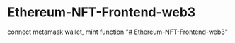# Ethereum-NFT-Frontend-web3
connect metamask wallet, mint function
"# Ethereum-NFT-Frontend-web3" 
